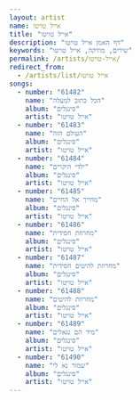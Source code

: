 ```yaml
---
layout: artist
name: אייל טויטו
title: "אייל טויטו"
description: "דף האמן אייל טויטו"
keywords: "שירים, מוזיקה, אייל טויטו"
permalink: /artists/אייל-טויטו/
redirect_from:
  - /artists/list/אייל טויטו
songs:
  - number: "61482"
    name: "הכל כתוב למעלה"
    album: "סינגלים"
    artist: "אייל טויטו"
  - number: "61483"
    name: "העולם הזה"
    album: "סינגלים"
    artist: "אייל טויטו"
  - number: "61484"
    name: "ילדי היקרים"
    album: "סינגלים"
    artist: "אייל טויטו"
  - number: "61485"
    name: "מחייך אל החיים"
    album: "סינגלים"
    artist: "אייל טויטו"
  - number: "61486"
    name: "מחרוזת חסידית"
    album: "סינגלים"
    artist: "אייל טויטו"
  - number: "61487"
    name: "מחרוזת להיטים חסידית"
    album: "סינגלים"
    artist: "אייל טויטו"
  - number: "61488"
    name: "מחרוזת להיטים"
    album: "סינגלים"
    artist: "אייל טויטו"
  - number: "61489"
    name: "מיד הם נגאלים"
    album: "סינגלים"
    artist: "אייל טויטו"
  - number: "61490"
    name: "שמור נא לי"
    album: "סינגלים"
    artist: "אייל טויטו"
---
```

